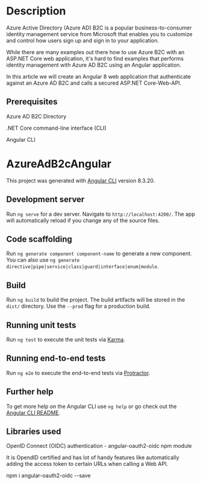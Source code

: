 # Description

Azure Active Directory (Azure AD) B2C is a popular business-to-consumer identity management service from Microsoft that enables you to customize and control how users sign up and sign in to your application.

While there are many examples out there how to use Azure B2C with an ASP.NET Core web application, it's hard to find examples that performs identity management with Azure AD B2C using an Angular application.

In this article we will create an Angular 8 web application that authenticate against an Azure AD B2C and calls a secured ASP.NET Core-Web-API.

## Prerequisites

Azure AD B2C Directory

.NET Core command-line interface (CLI)

Angular CLI


# AzureAdB2cAngular

This project was generated with [Angular CLI](https://github.com/angular/angular-cli) version 8.3.20.

## Development server

Run `ng serve` for a dev server. Navigate to `http://localhost:4200/`. The app will automatically reload if you change any of the source files.

## Code scaffolding

Run `ng generate component component-name` to generate a new component. You can also use `ng generate directive|pipe|service|class|guard|interface|enum|module`.

## Build

Run `ng build` to build the project. The build artifacts will be stored in the `dist/` directory. Use the `--prod` flag for a production build.

## Running unit tests

Run `ng test` to execute the unit tests via [Karma](https://karma-runner.github.io).

## Running end-to-end tests

Run `ng e2e` to execute the end-to-end tests via [Protractor](http://www.protractortest.org/).

## Further help

To get more help on the Angular CLI use `ng help` or go check out the [Angular CLI README](https://github.com/angular/angular-cli/blob/master/README.md).

## Libraries used

OpenID Connect (OIDC) authentication -  angular-oauth2-oidc npm module

It is OpendID certified and has lot of handy features like automatically adding the access token to certain URLs when calling a Web API.

npm i angular-oauth2-oidc --save